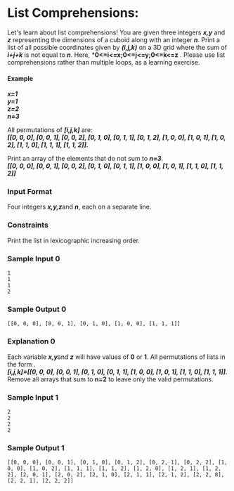 # List Comprehensions:

Let's learn about list comprehensions! You are given three integers ***x,y*** and ***z*** representing the dimensions of a cuboid along with an integer ***n***. Print a list of all possible coordinates given by ***(i,j,k)*** on a 3D grid where the sum of ***i+j+k*** is not equal to ***n***. Here, ***0<=i<=x;0<=j<=y;0<=k<=z** . Please use list comprehensions rather than multiple loops, as a learning exercise.

#### Example
***x=1
<br>y=1
<br>z=2
<br>n=3***

All permutations of  ***[i,j,k]*** are:
<br>***[[0, 0, 0], [0, 0, 1], [0, 0, 2], [0, 1, 0], [0, 1, 1], [0, 1, 2], [1, 0, 0], [1, 0, 1], [1, 0, 2], [1, 1, 0], [1, 1, 1], [1, 1, 2]].***

Print an array of the elements that do not sum to ***n=3***.
<br>***[[0, 0, 0], [0, 0, 1], [0, 0, 2], [0, 1, 0], [0, 1, 1], [1, 0, 0], [1, 0, 1], [1, 1, 0], [1, 1, 2]]***

### Input Format

Four integers  ***x,y,z***and ***n***, each on a separate line.

### Constraints

Print the list in lexicographic increasing order.

### Sample Input 0
```
1
1
1
2
```
### Sample Output 0
```
[[0, 0, 0], [0, 0, 1], [0, 1, 0], [1, 0, 0], [1, 1, 1]]
```
### Explanation 0

Each variable  ***x,y***and ***z*** will have values of **0** or **1**. All permutations of lists in the form .
<br>***[i,j,k]=[[0, 0, 0], [0, 0, 1], [0, 1, 0], [0, 1, 1], [1, 0, 0], [1, 0, 1], [1, 1, 0], [1, 1, 1]].***
<br>Remove all arrays that sum to  **n=2** to leave only the valid permutations.

### Sample Input 1
```
2
2
2
2
```
### Sample Output 1
```
[[0, 0, 0], [0, 0, 1], [0, 1, 0], [0, 1, 2], [0, 2, 1], [0, 2, 2], [1, 0, 0], [1, 0, 2], [1, 1, 1], [1, 1, 2], [1, 2, 0], [1, 2, 1], [1, 2, 2], [2, 0, 1], [2, 0, 2], [2, 1, 0], [2, 1, 1], [2, 1, 2], [2, 2, 0], [2, 2, 1], [2, 2, 2]]
```
